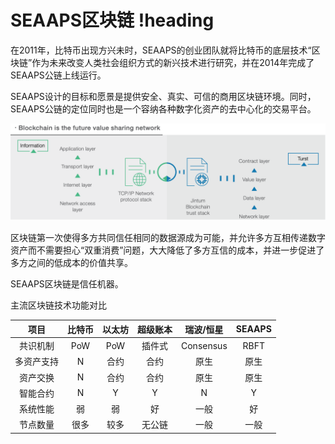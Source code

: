 # SEAAPS区块链 !heading

在2011年，比特币出现方兴未时，SEAAPS的创业团队就将比特币的底层技术“区块链”作为未来改变人类社会组织方式的新兴技术进行研究，并在2014年完成了SEAAPS公链上线运行。

SEAAPS设计的目标和愿景是提供安全、真实、可信的商用区块链环境。同时，SEAAPS公链的定位同时也是一个容纳各种数字化资产的去中心化的交易平台。

![local image](../Images/01_blockchain_layer.png)

区块链第一次使得多方共同信任相同的数据源成为可能，并允许多方互相传递数字资产而不需要担心“双重消费”问题，大大降低了多方互信的成本，并进一步促进了多方之间的低成本的价值共享。

SEAAPS区块链是信任机器。

主流区块链技术功能对比

项目|比特币|以太坊|超级账本|瑞波/恒星|SEAAPS
:--:|:--:|:--:|:--:|:--:|:--:
共识机制|PoW|PoW|插件式|Consensus|RBFT
多资产支持|N|合约|合约|原生|原生
资产交换|N|合约|合约|原生|原生
智能合约|N|Y|Y|N|Y
系统性能|弱|弱|好|一般|好
节点数量|很多|较多|无公链|一般|一般
